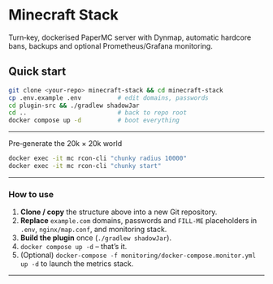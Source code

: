 # Minecraft Stack

Turn‑key, dockerised PaperMC server with Dynmap, automatic hardcore bans, backups and optional Prometheus/Grafana monitoring.

## Quick start

```bash
git clone <your‑repo> minecraft-stack && cd minecraft-stack
cp .env.example .env          # edit domains, passwords
cd plugin-src && ./gradlew shadowJar
cd ..                         # back to repo root
docker compose up -d          # boot everything
```

---
Pre‑generate the 20k × 20k world
```bash
docker exec -it mc rcon-cli "chunky radius 10000"
docker exec -it mc rcon-cli "chunky start"
```

---

### How to use

1. **Clone / copy** the structure above into a new Git repository.  
2. **Replace** `example.com` domains, passwords and `FILL‑ME` placeholders in `.env`, `nginx/map.conf`, and monitoring stack.  
3. **Build the plugin** once (`./gradlew shadowJar`).  
4. `docker compose up -d` – that’s it.  
5. (Optional) `docker-compose -f monitoring/docker-compose.monitor.yml up -d` to launch the metrics stack.
---